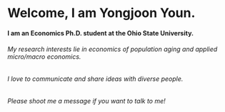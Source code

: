# Welcome, I am Yongjoon Youn. 

#### I am an Economics Ph.D. student at the Ohio State University.
###### My research interests lie in economics of population aging and applied micro/macro economics. 
 
###### I love to communicate and share ideas with diverse people. 
###### Please shoot me a message if you want to talk to me! 
